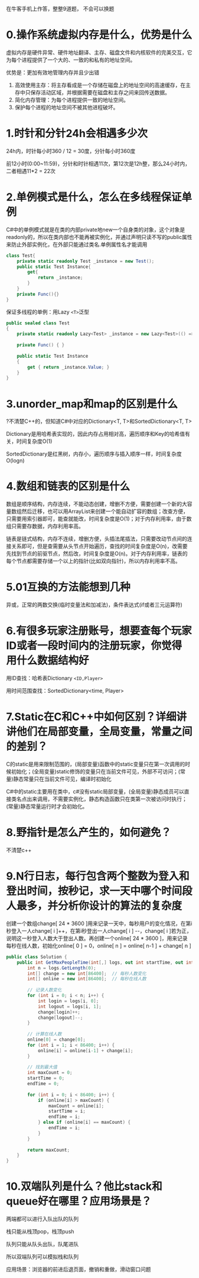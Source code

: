 在牛客手机上作答，整整9道题， 不会可以换题

# 0.操作系统虚拟内存是什么，优势是什么

虚拟内存是硬件异常、硬件地址翻译、主存、磁盘文件和内核软件的完美交互，它为每个进程提供了一个大的、一致的和私有的地址空间。

优势是：更加有效地管理内存并且少出错

1. 高效使用主存：将主存看成是一个存储在磁盘上的地址空间的高速缓存，在主存中只保存活动区域，并根据需要在磁盘和主存之间来回传送数据。
2. 简化内存管理：为每个进程提供一致的地址空间。
3. 保护每个进程的地址空间不被其他进程破坏。

# 1.时针和分针24h会相遇多少次

24h内，时针每小时360 / 12 = 30度，分针每小时360度

前12小时(0:00~11:59)，分针和时针相遇11次，第12次是12h整，那么24小时内，二者相遇11*2 = 22次

# 2.单例模式是什么，怎么在多线程保证单例

C#中的单例模式就是在类的内部private地new一个自身类的对象，这个对象是readonly的，所以在类内部也不能再被实例化，并通过声明只读不写的public属性来防止外部实例化，在外部只能通过类名.单例属性名才能调用

```csharp
class Test{
	private static readonly Test _instance = new Test();
	public static Test Instance{
		get{
			return _instance;
		}
	}
	private Func(){}
}
```

保证多线程的单例：用Lazy `<T>`泛型

```csharp
public sealed class Test
{
    private static readonly Lazy<Test> _instance = new Lazy<Test>(() => new Test());
  
    private Func() { }
  
    public static Test Instance
    {
        get { return _instance.Value; }
    }
}
```

# 3.unorder_map和map的区别是什么

?不清楚C++的，但知道C#中对应的Dictionary<T, T>和SortedDictionary<T, T>

Dictionary是用哈希表实现的，因此内存占用相对高，遍历顺序和Key的哈希值有关，时间复杂度O(1)

SortedDictionary是红黑树，内存小，遍历顺序与插入顺序一样，时间复杂度O(logn)

# 4.数组和链表的区别是什么

数组是顺序结构，内存连续，不能动态创建，增删不方便，需要创建一个新的大容量数组然后迁移，也可以用ArrayList来创建一个能自动扩容的数组；改查方便，只需要用索引器即可，能查就能改，时间复杂度是O(1)；对于内存利用率，由于数组只需要存数据，内存利用率高。

链表是链式结构，内存不连续，增删方便，头插法尾插法，只需要改动节点间的连接关系即可，但是查需要从头节点开始遍历，查找的时间复杂度是O(n)，改需要先找到节点的前驱节点，然后改，时间复杂度是O(n)。对于内存利用率，链表的每个节点都需要存储一个以上的指针(比如双向指针)，所以内存利用率不高。

# 5.01互换的方法能想到几种

异或，正常的两数交换(临时变量法和加减法)，条件表达式(if或者三元运算符)

# 6.有很多玩家注册账号，想要查每个玩家ID或者一段时间内的注册玩家，你觉得用什么数据结构好

用ID查找：哈希表Dictionary `<ID,Player>`

用时间范围查找：SortedDictionary<time, Player>

# 7.Static在C和C++中如何区别？详细讲讲他们在局部变量，全局变量，常量之间的差别？

C的static是用来限制范围的，(局部变量)函数中的static变量只在第一次调用的时候初始化；(全局变量)static修饰的变量只在当前文件可见，外部不可访问；(常量)静态常量只在当前文件可见，编译时初始化

C#中的static主要用在类中，c#没有static局部变量，(全局变量)静态成员可以直接类名点出来调用，不需要实例化，静态构造函数只在类第一次被访问时执行；(常量)静态常量运行时才会初始化。

# 8.野指针是怎么产生的，如何避免？

不清楚c++

# 9.N行日志，每行包含两个整数为登入和登出时间，按秒记，求一天中哪个时间段人最多，并分析你设计的算法的复杂度

创建一个数组change[ 24 * 3600 ]用来记录一天中，每秒用户的变化情况，在第i秒登入一人change[ i ]++，在第i秒登出一人change[ i ] --，change[ i ]若为正，说明这一秒登入人数大于登出人数。再创建一个online[ 24 * 3600 ]，用来记录每秒在线人数，初始化online[ 0 ] = 0，online[ n ] = online[ n-1 ] + change[ n ]

```csharp
public class Solution {
    public int GetMaxPeopleTime(int[,] logs, out int startTime, out int endTime) {
        int n = logs.GetLength(0);
        int[] change = new int[86400];  // 每秒人数变化
        int[] online = new int[86400];  // 每秒在线人数
  
        // 记录人数变化
        for (int i = 0; i < n; i++) {
            int login = logs[i, 0];
            int logout = logs[i, 1];
            change[login]++;
            change[logout]--;
        }
  
        // 计算在线人数
        online[0] = change[0];
        for (int i = 1; i < 86400; i++) {
            online[i] = online[i-1] + change[i];
        }
  
        // 找到最大值
        int maxCount = 0;
        startTime = 0;
        endTime = 0;
  
        for (int i = 0; i < 86400; i++) {
            if (online[i] > maxCount) {
                maxCount = online[i];
                startTime = i;
                endTime = i;
            } else if (online[i] == maxCount) {
                endTime = i;
            }
        }
  
        return maxCount;
    }
}
```

# 10.双端队列是什么？他比stack和queue好在哪里？应用场景是？

两端都可以进行入队出队的队列

栈只能从栈顶pop，栈顶push

队列只能从队头出队，队尾进队

所以双端队列可以模拟栈和队列

应用场景：浏览器的前进后退页面，撤销和重做，滑动窗口问题
